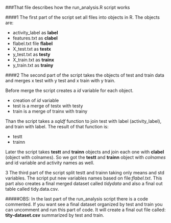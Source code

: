 ###That file describes how the run_analysis.R script works

####1 The first part of the script set all files into objects in R.
The objects are:
- activity_label as **label**
- features.txt as **clabel**
- flabel.txt file **flabel**
- X_test.txt as **testx**
- y_test.txt as **testy**
- X_train.txt as **trainx**
- y_train.txt as **trainy**

####2 The second part of the script takes the objects of test and train data and merges x test with y test and x train with y train.

Before merge the script creates a *id* variable for each object.
- creation of *id* variable
- test is a merge of testx with testy
- train is a merge of trainx with trainy

Than the script takes a *sqldf* function to join test with label (activity_label), and train with label.
The result of that function is:
- testt 
- trainn

Later the script takes **testt** and **trainn** objects and join each one with **clabel** (object with colnames).
So we got the **testt** and **trainn** object with *colnames* and id variable and activity names as well.

3 The third part of the script split testt and trainn taking only means and std variables.
The script put new variables names based on file:*flabel.txt*. 
This part also creates a final merged dataset called *tidydata* and also a final out table called tidy.data.csv.

#####OBS:
In the last part of the run_analysis script there is a code commented. If you want see a final dataset organized by test and train you can uncomment and run this part of code. It will create a final out file called: **tity-dataset.csv** summarized by test and train.
